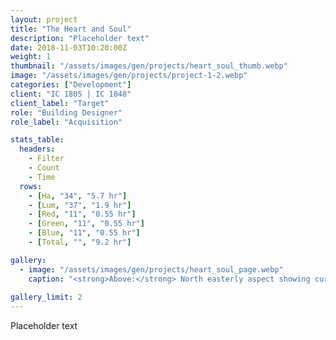 ```yaml
---
layout: project
title: "The Heart and Soul"
description: "Placeholder text"
date: 2018-11-03T10:20:00Z
weight: 1
thumbnail: "/assets/images/gen/projects/heart_soul_thumb.webp"
image: "/assets/images/gen/projects/project-1-2.webp"
categories: ["Development"]
client: "IC 1805 | IC 1848"
client_label: "Target"
role: "Building Designer"
role_label: "Acquisition"

stats_table:
  headers:
    - Filter
    - Count
    - Time
  rows:
    - [Ha, "34", "5.7 hr"]
    - [Lum, "37", "1.9 hr"]
    - [Red, "11", "0.55 hr"]
    - [Green, "11", "0.55 hr"]
    - [Blue, "11", "0.55 hr"]
    - [Total, "", "9.2 hr"]

gallery:
  - image: "/assets/images/gen/projects/heart_soul_page.webp"
    caption: "<strong>Above:</strong> North easterly aspect showing curved design"
  
gallery_limit: 2
---
```


Placeholder text